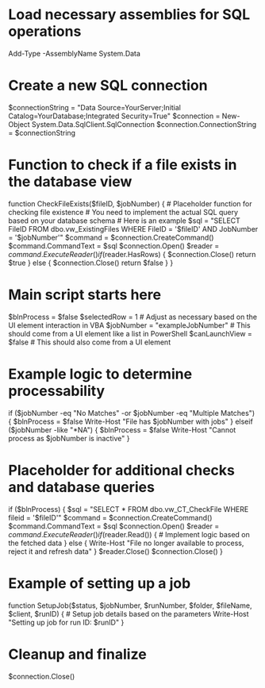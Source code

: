 # Load necessary assemblies for SQL operations
Add-Type -AssemblyName System.Data

# Create a new SQL connection
$connectionString = "Data Source=YourServer;Initial Catalog=YourDatabase;Integrated Security=True"
$connection = New-Object System.Data.SqlClient.SqlConnection
$connection.ConnectionString = $connectionString

# Function to check if a file exists in the database view
function CheckFileExists($fileID, $jobNumber) {
    # Placeholder function for checking file existence
    # You need to implement the actual SQL query based on your database schema
    # Here is an example
    $sql = "SELECT FileID FROM dbo.vw_ExistingFiles WHERE FileID = '$fileID' AND JobNumber = '$jobNumber'"
    $command = $connection.CreateCommand()
    $command.CommandText = $sql
    $connection.Open()
    $reader = $command.ExecuteReader()
    if ($reader.HasRows) {
        $connection.Close()
        return $true
    } else {
        $connection.Close()
        return $false
    }
}

# Main script starts here
$blnProcess = $false
$selectedRow = 1 # Adjust as necessary based on the UI element interaction in VBA
$jobNumber = "exampleJobNumber" # This should come from a UI element like a list in PowerShell
$canLaunchView = $false # This should also come from a UI element

# Example logic to determine processability
if ($jobNumber -eq "No Matches" -or $jobNumber -eq "Multiple Matches") {
    $blnProcess = $false
    Write-Host "File has $jobNumber with jobs"
} elseif ($jobNumber -like "*NA") {
    $blnProcess = $false
    Write-Host "Cannot process as $jobNumber is inactive"
}

# Placeholder for additional checks and database queries
if ($blnProcess) {
    $sql = "SELECT * FROM dbo.vw_CT_CheckFile WHERE fileid = '$fileID'"
    $command = $connection.CreateCommand()
    $command.CommandText = $sql
    $connection.Open()
    $reader = $command.ExecuteReader()
    if ($reader.Read()) {
        # Implement logic based on the fetched data
    } else {
        Write-Host "File no longer available to process, reject it and refresh data"
    }
    $reader.Close()
    $connection.Close()
}

# Example of setting up a job
function SetupJob($status, $jobNumber, $runNumber, $folder, $fileName, $client, $runID) {
    # Setup job details based on the parameters
    Write-Host "Setting up job for run ID: $runID"
}

# Cleanup and finalize
$connection.Close()
